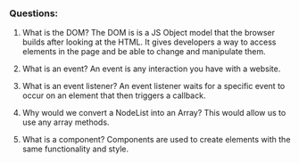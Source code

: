 ### Questions:
1. What is the DOM? 
The DOM is is a JS Object model that the browser builds after looking at the HTML. It gives developers a way to access elements in the page and be able to change and manipulate them. 

2. What is an event?
An event is any interaction you have with a website.
  
3. What is an event listener?
An event listener waits for a specific event to occur on an element that then triggers a callback. 

4. Why would we convert a NodeList into an Array?
This would allow us to use any array methods.

5. What is a component? 
Components are used to create elements with the same functionality and style. 